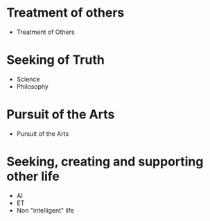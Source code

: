 # Treatment of others
* Treatment of Others

# Seeking of Truth
* Science
* Philosophy

# Pursuit of the Arts
* Pursuit of the Arts

# Seeking, creating and supporting other life
* AI
* ET
* Non "intelligent" life
